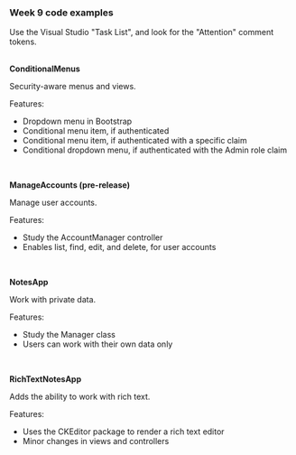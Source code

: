 ### Week 9 code examples  

Use the Visual Studio "Task List", and look for the "Attention" comment tokens.  
<br>

**ConditionalMenus**

Security-aware menus and views.  

Features:
- Dropdown menu in Bootstrap
- Conditional menu item, if authenticated
- Conditional menu item, if authenticated with a specific claim
- Conditional dropdown menu, if authenticated with the Admin role claim  
<br>

**ManageAccounts (pre-release)**

Manage user accounts.  

Features:
- Study the AccountManager controller
- Enables list, find, edit, and delete, for user accounts  
<br>

**NotesApp**

Work with private data.  

Features:
- Study the Manager class
- Users can work with their own data only  
<br>

**RichTextNotesApp**

Adds the ability to work with rich text.  

Features:
- Uses the CKEditor package to render a rich text editor
- Minor changes in views and controllers  
